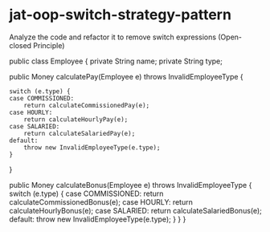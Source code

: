 # jat-oop-switch-strategy-pattern
Analyze the code and refactor it to remove switch expressions (Open-closed Principle)

public class Employee {
  private String name;
  private String type;

  public Money calculatePay(Employee e) throws InvalidEmployeeType {

	switch (e.type) {
  	case COMMISSIONED:
    	return calculateCommissionedPay(e);
  	case HOURLY:
    	return calculateHourlyPay(e);
  	case SALARIED:
    	return calculateSalariedPay(e);
  	default:
    	throw new InvalidEmployeeType(e.type);
	}
  }

  public Money calculateBonus(Employee e) throws InvalidEmployeeType {
	switch (e.type) {
  	case COMMISSIONED:
    	return calculateCommissionedBonus(e);
  	case HOURLY:
    	return calculateHourlyBonus(e);
  	case SALARIED:
    	return calculateSalariedBonus(e);
  	default:
    	throw new InvalidEmployeeType(e.type);
	}
  }
}